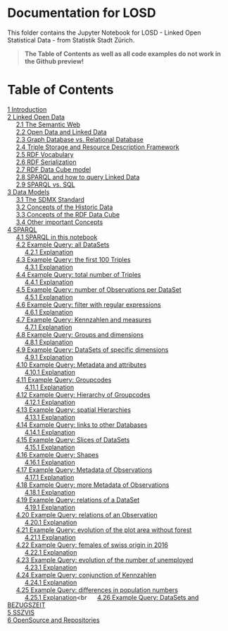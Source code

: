 
# Documentation for LOSD
This folder contains the Jupyter Notebook for LOSD - Linked Open Statistical Data - from Statistik Stadt Zürich.

> **The Table of Contents as well as all code examples do not work in the Github preview!**

# Table of Contents
[1 Introduction](#1-Introduction)<br>
[2 Linked Open Data](#2-Linked-Open-Data)<br>
&nbsp;&nbsp;&nbsp;&nbsp;&nbsp;[2.1 The Semantic Web](#2.1-The-Semantic-Web)<br>
&nbsp;&nbsp;&nbsp;&nbsp;&nbsp;[2.2 Open Data and Linked Data](#2.2-Open-Data-and-Linked-Data)<br>
&nbsp;&nbsp;&nbsp;&nbsp;&nbsp;[2.3 Graph Database vs. Relational Database](#2.3-Graph-Database-vs.-Relational-Database)<br>
&nbsp;&nbsp;&nbsp;&nbsp;&nbsp;[2.4 Triple Storage and Resource Description Framework](#2.4-Triple-Storage-and-Resource-Description-Framework)<br>
&nbsp;&nbsp;&nbsp;&nbsp;&nbsp;[2.5 RDF Vocabulary](#2.5-RDF-Vocabulary)<br>
&nbsp;&nbsp;&nbsp;&nbsp;&nbsp;[2.6 RDF Serialization](#2.6-RDF-Serialization)<br>
&nbsp;&nbsp;&nbsp;&nbsp;&nbsp;[2.7 RDF Data Cube model](#2.7-RDF-Data-Cube-model)<br>
&nbsp;&nbsp;&nbsp;&nbsp;&nbsp;[2.8 SPARQL and how to query Linked Data](#2.8-SPARQL-and-how-to-query-Linked-Data)<br>
&nbsp;&nbsp;&nbsp;&nbsp;&nbsp;[2.9 SPARQL vs. SQL](#2.9-SPARQL-vs.-SQL)<br>
[3 Data Models](#Data-Models)<br>
&nbsp;&nbsp;&nbsp;&nbsp;&nbsp;[3.1 The SDMX Standard](#3.1-The-SDMX-Standard)<br>
&nbsp;&nbsp;&nbsp;&nbsp;&nbsp;[3.2 Concepts of the Historic Data](#3.2-Concepts-of-the-Historic-Data)<br>
&nbsp;&nbsp;&nbsp;&nbsp;&nbsp;[3.3 Concepts of the RDF Data Cube](#3.3-Concepts-of-the-RDF-Data-Cube)<br>
&nbsp;&nbsp;&nbsp;&nbsp;&nbsp;[3.4 Other important Concepts](#3.4-Other-important-Concepts)<br>
[4 SPARQL](#SPARQL)<br>
&nbsp;&nbsp;&nbsp;&nbsp;&nbsp;[4.1 SPARQL in this notebook](#4.1-SPARQL-in-this-notebook)<br>
&nbsp;&nbsp;&nbsp;&nbsp;&nbsp;[4.2 Example Query\: all DataSets](#4.2-Example-Query\:-all-DataSets)<br>
&nbsp;&nbsp;&nbsp;&nbsp;&nbsp;&nbsp;&nbsp;&nbsp;&nbsp;&nbsp;[4.2.1 Explanation](#4.2.1-Explanation)<br>
&nbsp;&nbsp;&nbsp;&nbsp;&nbsp;[4.3 Example Query\: the first 100 Triples](#4.3-Example-Query\:-the-first-100-Triples)<br>
&nbsp;&nbsp;&nbsp;&nbsp;&nbsp;&nbsp;&nbsp;&nbsp;&nbsp;&nbsp;[4.3.1 Explanation](#4.3.1-Explanation)<br>
&nbsp;&nbsp;&nbsp;&nbsp;&nbsp;[4.4 Example Query\: total number of Triples](#4.4-Example-Query\:-total-number-of-Triples)<br>
&nbsp;&nbsp;&nbsp;&nbsp;&nbsp;&nbsp;&nbsp;&nbsp;&nbsp;&nbsp;[4.4.1 Explanation](#4.4.1-Explanation)<br>
&nbsp;&nbsp;&nbsp;&nbsp;&nbsp;[4.5 Example Query\: number of Observations per DataSet](#4.5-Example-Query\:-number-of-Observations-per-DataSet)<br>
&nbsp;&nbsp;&nbsp;&nbsp;&nbsp;&nbsp;&nbsp;&nbsp;&nbsp;&nbsp;[4.5.1 Explanation](#4.5.1-Explanation)<br>
&nbsp;&nbsp;&nbsp;&nbsp;&nbsp;[4.6 Example Query\: filter with regular expressions](#4.6-Example-Query\:-filter-with-regular-expressions)<br>
&nbsp;&nbsp;&nbsp;&nbsp;&nbsp;&nbsp;&nbsp;&nbsp;&nbsp;&nbsp;[4.6.1 Explanation](#4.6.1-Explanation)<br>
&nbsp;&nbsp;&nbsp;&nbsp;&nbsp;[4.7 Example Query\: Kennzahlen and measures](#4.7-Example-Query\:-Kennzahlen-and-measures)<br>
&nbsp;&nbsp;&nbsp;&nbsp;&nbsp;&nbsp;&nbsp;&nbsp;&nbsp;&nbsp;[4.7.1 Explanation](#4.7.1-Explanation)<br>
&nbsp;&nbsp;&nbsp;&nbsp;&nbsp;[4.8 Example Query\: Groups and dimensions](#4.8-Example-Query\:-Groups-and-dimensions)<br>
&nbsp;&nbsp;&nbsp;&nbsp;&nbsp;&nbsp;&nbsp;&nbsp;&nbsp;&nbsp;[4.8.1 Explanation](#4.8.1-Explanation)<br>
&nbsp;&nbsp;&nbsp;&nbsp;&nbsp;[4.9 Example Query\: DataSets of specific dimensions](#4.9-Example-Query\:-DataSets-of-specific-dimensions)<br>
&nbsp;&nbsp;&nbsp;&nbsp;&nbsp;&nbsp;&nbsp;&nbsp;&nbsp;&nbsp;[4.9.1 Explanation](#4.9.1-Explanation)<br>
&nbsp;&nbsp;&nbsp;&nbsp;&nbsp;[4.10 Example Query\: Metadata and attributes](#4.10-Example-Query\:-Metadata-and-attributes)<br>
&nbsp;&nbsp;&nbsp;&nbsp;&nbsp;&nbsp;&nbsp;&nbsp;&nbsp;&nbsp;[4.10.1 Explanation](#4.10.1-Explanation)<br>
&nbsp;&nbsp;&nbsp;&nbsp;&nbsp;[4.11 Example Query\: Groupcodes](#4.11-Example-Query\:-Groupcodes)<br>
&nbsp;&nbsp;&nbsp;&nbsp;&nbsp;&nbsp;&nbsp;&nbsp;&nbsp;&nbsp;[4.11.1 Explanation](#4.11.1-Explanation)<br>
&nbsp;&nbsp;&nbsp;&nbsp;&nbsp;[4.12 Example Query\: Hierarchy of Groupcodes](#4.12-Example-Query\:-Hierarchy-of-Groupcodes)<br>
&nbsp;&nbsp;&nbsp;&nbsp;&nbsp;&nbsp;&nbsp;&nbsp;&nbsp;&nbsp;[4.12.1 Explanation](#4.12.1-Explanation)<br>
&nbsp;&nbsp;&nbsp;&nbsp;&nbsp;[4.13 Example Query\: spatial Hierarchies](#4.13-Example-Query\:-spatial-Hierarchies)<br>
&nbsp;&nbsp;&nbsp;&nbsp;&nbsp;&nbsp;&nbsp;&nbsp;&nbsp;&nbsp;[4.13.1 Explanation](#4.13.1-Explanation)<br>
&nbsp;&nbsp;&nbsp;&nbsp;&nbsp;[4.14 Example Query\: links to other Databases](#4.14-Example-Query\:-links-to-other-Databases)<br>
&nbsp;&nbsp;&nbsp;&nbsp;&nbsp;&nbsp;&nbsp;&nbsp;&nbsp;&nbsp;[4.14.1 Explanation](#4.14.1-Explanation)<br>
&nbsp;&nbsp;&nbsp;&nbsp;&nbsp;[4.15 Example Query\: Slices of DataSets](#4.15-Example-Query\:-Slices-of-DataSets)<br>
&nbsp;&nbsp;&nbsp;&nbsp;&nbsp;&nbsp;&nbsp;&nbsp;&nbsp;&nbsp;[4.15.1 Explanation](#4.15.1-Explanation)<br>
&nbsp;&nbsp;&nbsp;&nbsp;&nbsp;[4.16 Example Query\: Shapes](#4.16-Example-Query\:-Shapes)<br>
&nbsp;&nbsp;&nbsp;&nbsp;&nbsp;&nbsp;&nbsp;&nbsp;&nbsp;&nbsp;[4.16.1 Explanation](#4.16.1-Explanation)<br>
&nbsp;&nbsp;&nbsp;&nbsp;&nbsp;[4.17 Example Query\: Metadata of Observations](#4.17-Example-Query\:-Metadata-of-Observations)<br>
&nbsp;&nbsp;&nbsp;&nbsp;&nbsp;&nbsp;&nbsp;&nbsp;&nbsp;&nbsp;[4.17.1 Explanation](#4.17.1-Explanation)<br>
&nbsp;&nbsp;&nbsp;&nbsp;&nbsp;[4.18 Example Query\: more Metadata of Observations](#4.18-Example-Query\:-more-Metadata-of-Observations)<br>
&nbsp;&nbsp;&nbsp;&nbsp;&nbsp;&nbsp;&nbsp;&nbsp;&nbsp;&nbsp;[4.18.1 Explanation](#4.18.1-Explanation)<br>
&nbsp;&nbsp;&nbsp;&nbsp;&nbsp;[4.19 Example Query\: relations of a DataSet](#4.19-Example-Query\:-relations-of-a-DataSet)<br>
&nbsp;&nbsp;&nbsp;&nbsp;&nbsp;&nbsp;&nbsp;&nbsp;&nbsp;&nbsp;[4.19.1 Explanation](#4.19.1-Explanation)<br>
&nbsp;&nbsp;&nbsp;&nbsp;&nbsp;[4.20 Example Query\: relations of an Observation](#4.20-Example-Query\:-relations-of-an-Observation)<br>
&nbsp;&nbsp;&nbsp;&nbsp;&nbsp;&nbsp;&nbsp;&nbsp;&nbsp;&nbsp;[4.20.1 Explanation](#4.20.1-Explanation)<br>
&nbsp;&nbsp;&nbsp;&nbsp;&nbsp;[4.21 Example Query\: evolution of the plot area without forest](#Example-Query\:-evolution-of-the-plot-area-without-forest)<br>
&nbsp;&nbsp;&nbsp;&nbsp;&nbsp;&nbsp;&nbsp;&nbsp;&nbsp;&nbsp;[4.21.1 Explanation](#4.21.1-Explanation)<br>
&nbsp;&nbsp;&nbsp;&nbsp;&nbsp;[4.22 Example Query\: females of swiss origin in 2016](#4.22-Example-Query\:-females-of-swiss-origin-in-2016)<br>
&nbsp;&nbsp;&nbsp;&nbsp;&nbsp;&nbsp;&nbsp;&nbsp;&nbsp;&nbsp;[4.22.1 Explanation](#4.22.1-Explanation)<br>
&nbsp;&nbsp;&nbsp;&nbsp;&nbsp;[4.23 Example Query\: evolution of the number of unemployed](#4.23-Example-Query\:-evolution-of-the-number-of-unemployed)<br>
&nbsp;&nbsp;&nbsp;&nbsp;&nbsp;&nbsp;&nbsp;&nbsp;&nbsp;&nbsp;[4.23.1 Explanation](#4.23.1-Explanation)<br>
&nbsp;&nbsp;&nbsp;&nbsp;&nbsp;[4.24 Example Query\: conjunction of Kennzahlen](#4.24-Example-Query\:-conjunction-of-Kennzahlen)<br>
&nbsp;&nbsp;&nbsp;&nbsp;&nbsp;&nbsp;&nbsp;&nbsp;&nbsp;&nbsp;[4.24.1 Explanation](#4.24.1-Explanation)<br>
&nbsp;&nbsp;&nbsp;&nbsp;&nbsp;[4.25 Example Query\: differences in population numbers](#4.25-Example-Query\:-differences-in-population-numbers)<br>
&nbsp;&nbsp;&nbsp;&nbsp;&nbsp;&nbsp;&nbsp;&nbsp;&nbsp;&nbsp;[4.25.1 Explanation](#4.25.1-Explanation)<br
&nbsp;&nbsp;&nbsp;&nbsp;&nbsp;[4.26 Example Query\: DataSets and BEZUGSZEIT](#4.26-Example-Query\:-DataSets-and-BEZUGSZEIT)<br>
[5 SSZVIS](#5-SSZVIS)<br>
[6 OpenSource and Repositories](#6-OpenSource-and-Repositories)<br>
